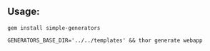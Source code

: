 ﻿
## Usage: 

    gem install simple-generators

    GENERATORS_BASE_DIR='../../templates' && thor generate webapp
